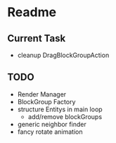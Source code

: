 # Readme

## Current Task
* cleanup DragBlockGroupAction 
## TODO
* Render Manager
* BlockGroup Factory
* structure Entitys in main loop
  * add/remove blockGroups
* generic neighbor finder
* fancy rotate animation
